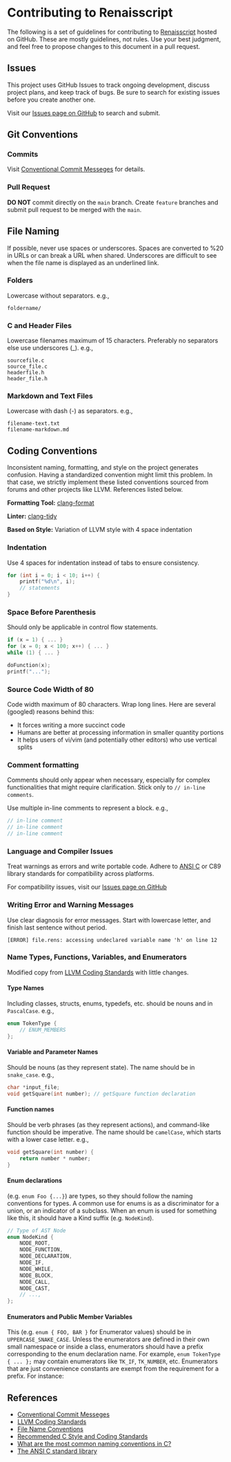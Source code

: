 # Contributing to Renaisscript

The following is a set of guidelines for contributing
to [Renaisscript](https://github.com/steguiosaur/renaisscript)
hosted on GitHub. These are mostly guidelines, not rules. Use
your best judgment, and feel free to propose changes to this
document in a pull request.

## Issues

This project uses GitHub Issues to track ongoing development,
discuss project plans, and keep track of bugs. Be sure to
search for existing issues before you create another one.

Visit our [Issues page on GitHub](https://github.com/steguiosaur/renaisscript/issues)
to search and submit.

## Git Conventions

### Commits

Visit [Conventional Commit Messeges](https://gist.github.com/qoomon/5dfcdf8eec66a051ecd85625518cfd13#examples)
for details.

### Pull Request

**DO NOT** commit directly on the `main` branch. Create `feature`
branches and submit pull request to be merged with the `main`.

## File Naming

If possible, never use spaces or underscores. Spaces are
converted to %20 in URLs or can break a URL when shared.
Underscores are difficult to see when the file name is
displayed as an underlined link.

### Folders

Lowercase without separators. e.g.,

```console
foldername/
```

### C and Header Files

Lowercase filenames maximum of 15 characters. Preferably
no separators else use underscores (_). e.g.,

```console
sourcefile.c
source_file.c
headerfile.h
header_file.h
```

### Markdown and Text Files

Lowercase with dash (-) as separators. e.g.,

```console
filename-text.txt
filename-markdown.md
```

## Coding Conventions

Inconsistent naming, formatting, and style on the project
generates confusion. Having a standardized convention
might limit this problem. In that case, we strictly
implement these listed conventions sourced from forums
and other projects like LLVM. References listed below.

**Formatting Tool:** [clang-format](https://clang.llvm.org/docs/ClangFormat.html)

**Linter:** [clang-tidy](https://clang.llvm.org/extra/clang-tidy/)

**Based on Style:** Variation of LLVM style with 4 space
indentation

### Indentation

Use 4 spaces for indentation instead of tabs to ensure
consistency.

```c
for (int i = 0; i < 10; i++) {
    printf("%d\n", i);
    // statements
}
```

### Space Before Parenthesis

Should only be applicable in control flow statements.

```c
if (x = 1) { ... }
for (x = 0; x < 100; x++) { ... }
while (1) { ... }

doFunction(x);
printf("...");
```

### Source Code Width of 80

Code width maximum of 80 characters. Wrap long lines.
Here are several (googled) reasons behind this:

- It forces writing a more succinct code
- Humans are better at processing information in smaller
quantity portions
- It helps users of vi/vim (and potentially other editors)
who use vertical splits

### Comment formatting

Comments should only appear when necessary, especially
for complex functionalities that might require
clarification. Stick only to `// in-line comments`.

Use multiple in-line comments to represent a block. e.g.,

```c
// in-line comment
// in-line comment
// in-line comment
```

### Language and Compiler Issues

Treat warnings as errors and write portable code. Adhere to
[ANSI C](https://www.csse.uwa.edu.au/programming/ansic-library.html#stdlib)
or C89 library standards for compatibility across platforms.

For compatibility issues, visit our [Issues page on GitHub](https://github.com/steguiosaur/renaisscript/issues)

### Writing Error and Warning Messages

Use clear diagnosis for error messages. Start with
lowercase letter, and finish last sentence without
period.

```console
[ERROR] file.rens: accessing undeclared variable name 'h' on line 12
```

### Name Types, Functions, Variables, and Enumerators

Modified copy from [LLVM Coding Standards](https://llvm.org/docs/CodingStandards.html#source-code-formatting)
with little changes.

#### Type Names

Including classes, structs, enums, typedefs, etc. should be
nouns and in `PascalCase`. e.g.,

```c
enum TokenType {
    // ENUM_MEMBERS
};
```

#### Variable and Parameter Names

Should be nouns (as they represent state). The name should
be in `snake_case`. e.g.,

```c
char *input_file;
void getSquare(int number); // getSquare function declaration
```

#### Function names

Should be verb phrases (as they represent actions), and
command-like function should be imperative. The name
should be `camelCase`, which starts with a lower case
letter. e.g.,

```c
void getSquare(int number) {
    return number * number;
}
```

#### Enum declarations

(e.g. `enum Foo {...}`) are types, so they should follow
the naming conventions for types. A common use for enums
is as a discriminator for a union, or an indicator of a
subclass. When an enum is used for something like this, it
should have a Kind suffix (e.g. `NodeKind`).

```c
// Type of AST Node
enum NodeKind {
    NODE_ROOT,
    NODE_FUNCTION,
    NODE_DECLARATION,
    NODE_IF,
    NODE_WHILE,
    NODE_BLOCK,
    NODE_CALL,
    NODE_CAST,
    // ...,
};
```

#### Enumerators and Public Member Variables

This (e.g. `enum { FOO, BAR }` for Enumerator values)
should be in `UPPERCASE_SNAKE_CASE`. Unless the enumerators are
defined in their own small namespace or inside a class,
enumerators should have a prefix corresponding to the
enum declaration name. For example, `enum TokenType { ... };`
may contain enumerators like `TK_IF`, `TK_NUMBER`, etc.
Enumerators that are just convenience constants are exempt
from the requirement for a prefix. For instance:

## References

- [Conventional Commit Messeges](https://gist.github.com/qoomon/5dfcdf8eec66a051ecd85625518cfd13#examples)
- [LLVM Coding Standards](https://llvm.org/docs/CodingStandards.html#source-code-formatting)
- [File Name Conventions](https://github.com/bartvandebiezen/file-name-conventions)
- [Recommended C Style and Coding Standards](https://www.doc.ic.ac.uk/lab/cplus/cstyle.html)
- [What are the most common naming conventions in C?](https://stackoverflow.com/questions/1722112/what-are-the-most-common-naming-conventions-in-c)
- [The ANSI C standard library](https://www.csse.uwa.edu.au/programming/ansic-library.html#stdlib)
